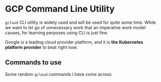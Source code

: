 # GCP Command Line Utility

`gcloud` CLI utility is widely used and will be used for quite some time. While we want to let go of unnecessary work that an imperative work model causes, for learning perposes using CLI is just fine.

Google is a leading cloud provider platform, and it is **the Kubernetes platform provider** to beat right now.

## Commands to use

Some random `gcloud` commands I have come across.
